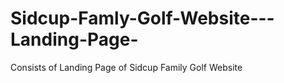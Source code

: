 # Sidcup-Famly-Golf-Website---Landing-Page-
Consists of Landing Page of Sidcup Family Golf Website 
